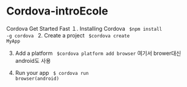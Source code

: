 # Cordova-introEcole

Cordova Get Started Fast
１. Installing Cordova
<code> $npm install -g cordova </code>
2. Create a project
<code> $cordova create MyApp</code>

3. Add a platform
<code> $cordova platform add browser</code>
여기서 brower대신 android도 사용

4. Run your app
<code> $ cordova run browser(android)</code>
